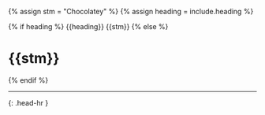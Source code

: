 <!-- _includes/docs/env/chocolatey/ -->

<!-- USE CASE -->
<!-- 1. include docs/env/chocolatey/title.md -->
<!-- 2. include docs/env/chocolatey/title.md heading="###" -->

{% assign stm = "Chocolatey" %}
{% assign heading = include.heading %}

{% if heading %}
{{heading}} {{stm}}
{% else %}
<h1>{{stm}}</h1>
{% endif %}
<hr>{: .head-hr }

